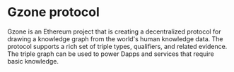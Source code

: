 # Gzone protocol
Gzone is an Ethereum project that is creating a decentralized protocol for drawing a knowledge graph from the world's human knowledge data.
The protocol supports a rich set of triple types, qualifiers, and related evidence. The triple graph can be used to power Dapps and services that require basic knowledge.
